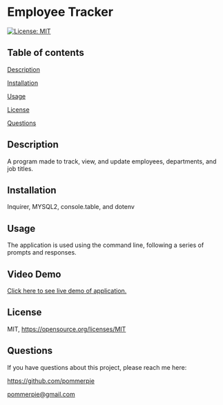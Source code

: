 # Employee Tracker

  [![License: MIT](https://img.shields.io/badge/License-MIT-yellow.svg)](https://opensource.org/licenses/MIT)
## Table of contents

[Description](#desc)

[Installation](#install)

[Usage](#usage)

[License](#license)

[Questions](#quest)


## Description

   A program made to track, view, and update employees, departments, and job titles.
## Installation

   Inquirer, MYSQL2, console.table, and dotenv
## Usage

   The application is used using the command line, following a series of prompts and responses.
## Video Demo
 <a href="https://drive.google.com/file/d/1zsejIptGjVOV0cfeppko7O0S7nzBMs9m/view"> Click here to see live demo of application. </a>
 
## License

   MIT, https://opensource.org/licenses/MIT
## Questions

   If you have questions about this project, please reach me here:

   https://github.com/pommerpie

   pommerpie@gmail.com

